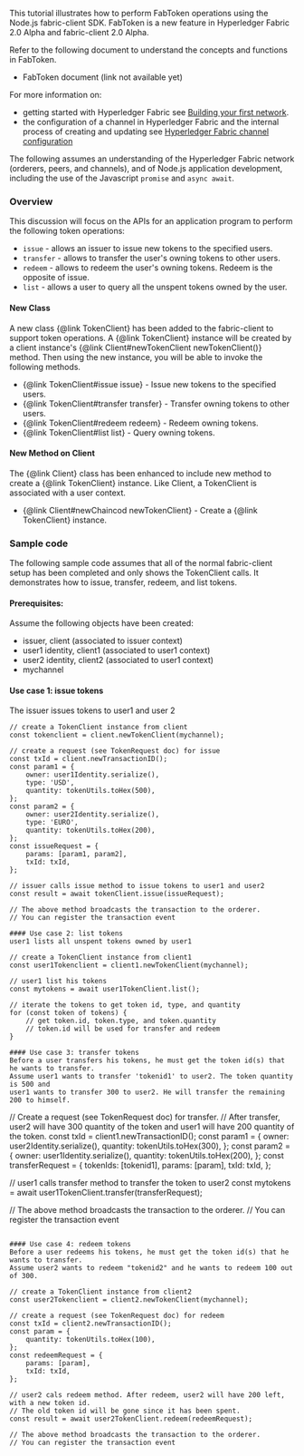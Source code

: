 
This tutorial illustrates how to perform FabToken operations using
the Node.js fabric-client SDK. FabToken is a new feature in 
Hyperledger Fabric 2.0 Alpha and fabric-client 2.0 Alpha. 

Refer to the following document to understand the concepts and functions in FabToken.
* FabToken document (link not available yet)

For more information on:
* getting started with Hyperledger Fabric see
[Building your first network](http://hyperledger-fabric.readthedocs.io/en/latest/build_network.html).
* the configuration of a channel in Hyperledger Fabric and the internal
process of creating and updating see
[Hyperledger Fabric channel configuration](http://hyperledger-fabric.readthedocs.io/en/latest/configtx.html)

The following assumes an understanding of the Hyperledger Fabric network
(orderers, peers, and channels),
and of Node.js application development, including the use of the
Javascript `promise` and `async await`.

### Overview

This discussion will focus on the APIs for an application program to perform
the following token operations:

* `issue` - allows an issuer to issue new tokens to the specified users.
* `transfer` - allows to transfer the user's owning tokens to other users.
* `redeem` - allows to redeem the user's owning tokens. Redeem is the opposite of issue.
* `list` - allows a user to query all the unspent tokens owned by the user.

#### New Class

A new class {@link TokenClient} has been added to the fabric-client to support token operations.
A {@link TokenClient} instance will be created by a client instance's
{@link Client#newTokenClient newTokenClient()} method.
Then using the new instance, you will be able to invoke the following methods.

* {@link TokenClient#issue issue} - Issue new tokens to the specified users.
* {@link TokenClient#transfer transfer} - Transfer owning tokens to other users.
* {@link TokenClient#redeem redeem} - Redeem owning tokens.
* {@link TokenClient#list list} - Query owning tokens.

#### New Method on Client

The {@link Client} class has been enhanced to include new method to create
a {@link TokenClient} instance. Like Client, a TokenClient is associated with a user context.

* {@link Client#newChaincod newTokenClient} - Create a {@link TokenClient} instance.

### Sample code

The following sample code assumes that all of the normal fabric-client setup
has been completed and only shows the TokenClient calls.
It demonstrates how to issue, transfer, redeem, and list tokens.

#### Prerequisites:

Assume the following objects have been created:

* issuer, client (associated to issuer context)
* user1 identity, client1 (associated to user1 context)
* user2 identity, client2 (associated to user1 context)
* mychannel


#### Use case 1: issue tokens
The issuer issues tokens to user1 and user 2

```
// create a TokenClient instance from client
const tokenclient = client.newTokenClient(mychannel);

// create a request (see TokenRequest doc) for issue
const txId = client.newTransactionID();
const param1 = {
	owner: user1Identity.serialize(),
	type: 'USD',
	quantity: tokenUtils.toHex(500),
};
const param2 = {
	owner: user2Identity.serialize(),
	type: 'EURO',
	quantity: tokenUtils.toHex(200),
};
const issueRequest = {
	params: [param1, param2],
	txId: txId,
};

// issuer calls issue method to issue tokens to user1 and user2
const result = await tokenClient.issue(issueRequest);

// The above method broadcasts the transaction to the orderer.
// You can register the transaction event

#### Use case 2: list tokens
user1 lists all unspent tokens owned by user1

// create a TokenClient instance from client1
const user1Tokenclient = client1.newTokenClient(mychannel);

// user1 list his tokens
const mytokens = await user1TokenClient.list();

// iterate the tokens to get token id, type, and quantity
for (const token of tokens) {
	// get token.id, token.type, and token.quantity
	// token.id will be used for transfer and redeem
}

#### Use case 3: transfer tokens
Before a user transfers his tokens, he must get the token id(s) that he wants to transfer.
Assume user1 wants to transfer 'tokenid1' to user2. The token quantity is 500 and
user1 wants to transfer 300 to user2. He will transfer the remaining 200 to himself.

```
// Create a request (see TokenRequest doc) for transfer.
// After transfer, user2 will have 300 quantity of the token and user1 will have 200 quantity of the token.
const txId = client1.newTransactionID();
const param1 = {
	owner: user2Identity.serialize(),
	quantity: tokenUtils.toHex(300),
};
const param2 = {
	owner: user1Identity.serialize(),
	quantity: tokenUtils.toHex(200),
};
const transferRequest = {
	tokenIds: [tokenid1],
	params: [param],
	txId: txId,
};

// user1 calls transfer method to transfer the token to user2
const mytokens = await user1TokenClient.transfer(transferRequest);

// The above method broadcasts the transaction to the orderer.
// You can register the transaction event
```

#### Use case 4: redeem tokens
Before a user redeems his tokens, he must get the token id(s) that he wants to transfer.
Assume user2 wants to redeem "tokenid2" and he wants to redeem 100 out of 300.

// create a TokenClient instance from client2
const user2Tokenclient = client2.newTokenClient(mychannel);

// create a request (see TokenRequest doc) for redeem
const txId = client2.newTransactionID();
const param = {
	quantity: tokenUtils.toHex(100),
};
const redeemRequest = {
	params: [param],
	txId: txId,
};

// user2 cals redeem method. After redeem, user2 will have 200 left, with a new token id.
// The old token id will be gone since it has been spent.
const result = await user2TokenClient.redeem(redeemRequest);

// The above method broadcasts the transaction to the orderer.
// You can register the transaction event
